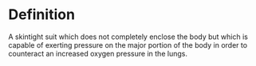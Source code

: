 # Definition

A skintight suit which does not completely enclose the body but which is
capable of exerting pressure on the major portion of the body in order
to counteract an increased oxygen pressure in the lungs.
